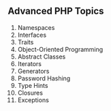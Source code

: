 ## Advanced PHP Topics

1. Namespaces
2. Interfaces
3. Traits
4. Object-Oriented Programming
5. Abstract Classes
6. Iterators
7. Generators
8. Password Hashing
9. Type Hints
10. Closures
11. Exceptions
